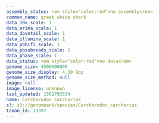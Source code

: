 ```yaml
---
assembly_status: <em style="color:red">no assembly</em>
common_name: great white shark
data_10x_scale: 1
data_arima_scale: 1
data_dovetail_scale: 1
data_illumina_scale: 1
data_pbhifi_scale: 1
data_pbsubreads_scale: 1
data_phase_scale: 1
data_status: <em style="color:red">no data</em>
genome_size: 4500000000
genome_size_display: 4.50 Gbp
genome_size_method: null
image: null
image_license: unknown
last_updated: 1562793534
name: Carcharodon carcharias
s3: s3://genomeark/species/Carcharodon_carcharias
taxon_id: 13397
---
```

